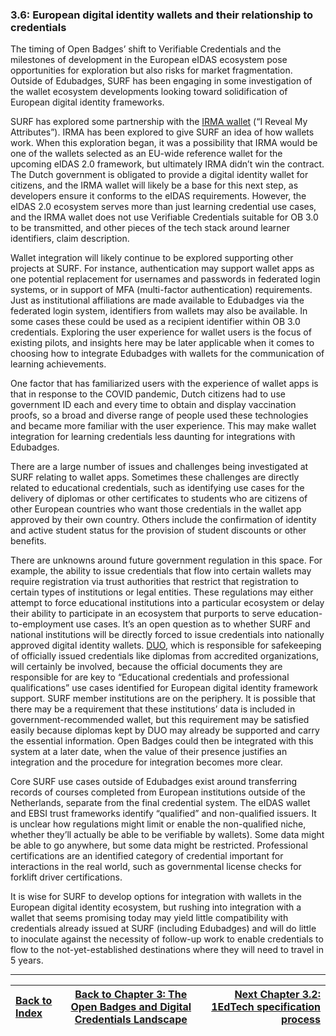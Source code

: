 ### 3.6: European digital identity wallets and their relationship to credentials

The timing of Open Badges’ shift to Verifiable Credentials and the milestones of development in the European eIDAS ecosystem pose opportunities for exploration but also risks for market fragmentation. Outside of Edubadges, SURF has been engaging in some investigation of the wallet ecosystem developments looking toward solidification of European digital identity frameworks.

SURF has explored some partnership with the [IRMA wallet](https://irma.app/) (“I Reveal My Attributes”). IRMA has been explored to give SURF an idea of how wallets work. When this exploration began, it was a possibility that IRMA would be one of the wallets selected as an EU-wide reference wallet for the upcoming eIDAS 2.0 framework, but ultimately IRMA didn’t win the contract. The Dutch government is obligated to provide a digital identity wallet for citizens, and the IRMA wallet will likely be a base for this next step, as developers ensure it conforms to the eIDAS requirements. However, the eIDAS 2.0 ecosystem serves more than just learning credential use cases, and the IRMA wallet does not use Verifiable Credentials suitable for OB 3.0 to be transmitted, and other pieces of the tech stack around learner identifiers, claim description.

Wallet integration will likely continue to be explored supporting other projects at SURF. For instance, authentication may support wallet apps as one potential replacement for usernames and passwords in federated login systems, or in support of MFA (multi-factor authentication) requirements. Just as institutional affiliations are made available to Edubadges via the federated login system, identifiers from wallets may also be available. In some cases these could be used as a recipient identifier within OB 3.0 credentials. Exploring the user experience for wallet users is the focus of existing pilots, and insights here may be later applicable when it comes to choosing how to integrate Edubadges with wallets for the communication of learning achievements.

One factor that has familiarized users with the experience of wallet apps is that in response to the COVID pandemic, Dutch citizens had to use government ID each and every time to obtain and display vaccination proofs, so a broad and diverse range of people used these technologies and became more familiar with the user experience. This may make wallet integration for learning credentials less daunting for integrations with Edubadges.

There are a large number of issues and challenges being investigated at SURF relating to wallet apps. Sometimes these challenges are directly related to educational credentials, such as identifying use cases for the delivery of diplomas or other certificates to students who are citizens of other European countries who want those credentials in the wallet app approved by their own country. Others include the confirmation of identity and active student status for the provision of student discounts or other benefits.

There are unknowns around future government regulation in this space. For example, the ability to issue credentials that flow into certain wallets may require registration via trust authorities that restrict that registration to certain types of institutions or legal entities. These regulations may either attempt to force educational institutions into a particular ecosystem or delay their ability to participate in an ecosystem that purports to serve education-to-employment use cases. It’s an open question as to whether SURF and national institutions will be directly forced to issue credentials into nationally approved digital identity wallets. [DUO](https://duo.nl/), which is responsible for safekeeping of officially issued credentials like diplomas from accredited organizations, will certainly be involved, because the official documents they are responsible for are key to “Educational credentials and professional qualifications” use cases identified for European digital identity framework support. SURF member institutions are on the periphery. It is possible that there may be a requirement that these institutions’ data is included in government-recommended wallet, but this requirement may be satisfied easily because diplomas kept by DUO may already be supported and carry the essential information. Open Badges could then be integrated with this system at a later date, when the value of their presence justifies an integration and the procedure for integration becomes more clear.

Core SURF use cases outside of Edubadges exist around transferring records of courses completed from European institutions outside of the Netherlands, separate from the final credential system. The eIDAS wallet and EBSI trust frameworks identify “qualified” and non-qualified issuers. It is unclear how regulations might limit or enable the non-qualified niche, whether they’ll actually be able to be verifiable by wallets). Some data might be able to go anywhere, but some data might be restricted. Professional certifications are an identified category of credential important for interactions in the real world, such as governmental license checks for forklift driver certifications.

It is wise for SURF to develop options for integration with wallets in the European digital identity ecosystem, but rushing into integration with a wallet that seems promising today may yield little compatibility with credentials already issued at SURF (including Edubadges) and will do little to inoculate against the necessity of follow-up work to enable credentials to flow to the not-yet-established destinations where they will need to travel in 5 years.


---

| [Back to Index](README.md)   | [Back to Chapter 3: The Open Badges and Digital Credentials Landscape](30-the-open-badges-and-digital-credentials-landscape.md) |    [Next Chapter 3.2: 1EdTech specification process](32-1edtech-specification-process.md) |
| :--- |  :---:  | ---: |